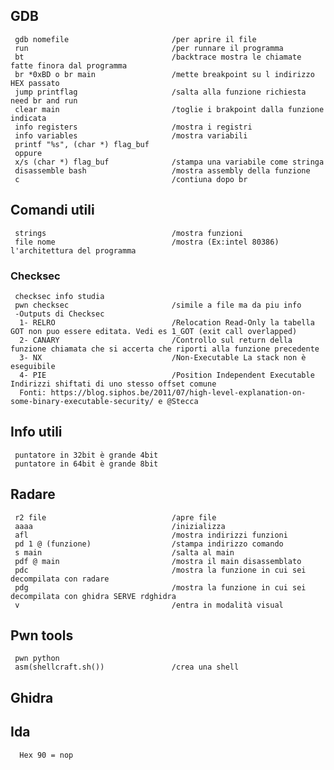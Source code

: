 
## GDB
     gdb nomefile                       /per aprire il file
     run                                /per runnare il programma
     bt                                 /backtrace mostra le chiamate fatte finora dal programma
     br *0xBD o br main                 /mette breakpoint su l indirizzo HEX passato
     jump printflag                     /salta alla funzione richiesta need br and run
     clear main                         /toglie i brakpoint dalla funzione indicata
     info registers                     /mostra i registri
     info variables                     /mostra variabili
     printf "%s", (char *) flag_buf 
     oppure 
     x/s (char *) flag_buf              /stampa una variabile come stringa
     disassemble bash                   /mostra assembly della funzione
     c                                  /contiuna dopo br
## Comandi utili
     strings                            /mostra funzioni
     file nome                          /mostra (Ex:intel 80386) l'architettura del programma
     
     
### Checksec
     checksec info studia
     pwn checksec                       /simile a file ma da piu info
     -Outputs di Checksec
      1- RELRO                          /Relocation Read-Only la tabella GOT non puo essere editata. Vedi es 1_GOT (exit call overlapped)
      2- CANARY                         /Controllo sul return della funzione chiamata che si accerta che riporti alla funzione precedente
      3- NX                             /Non-Executable La stack non è eseguibile
      4- PIE                            /Position Independent Executable Indirizzi shiftati di uno stesso offset comune
      Fonti: https://blog.siphos.be/2011/07/high-level-explanation-on-some-binary-executable-security/ e @Stecca
     
## Info utili

     puntatore in 32bit è grande 4bit
     puntatore in 64bit è grande 8bit

 
## Radare
     r2 file                            /apre file
     aaaa                               /inizializza
     afl                                /mostra indirizzi funzioni
     pd 1 @ (funzione)                  /stampa indirizzo comando
     s main                             /salta al main
     pdf @ main                         /mostra il main disassemblato
     pdc                                /mostra la funzione in cui sei decompilata con radare
     pdg                                /mostra la funzione in cui sei decompilata con ghidra SERVE rdghidra
     v                                  /entra in modalità visual
## Pwn tools
     pwn python
     asm(shellcraft.sh())               /crea una shell 

 
## Ghidra
 
## Ida

      Hex 90 = nop
